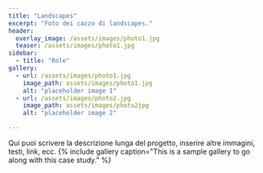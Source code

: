 ```yaml
---
title: "Landscapes"
excerpt: "Foto dei cazzo di landscapes."
header:
  overlay_image: /assets/images/photo1.jpg
  teaser: /assets/images/photo1.jpg
sidebar:
  - title: "Role"
gallery:
  - url: /assets/images/photo1.jpg
    image_path: assets/images/photo1.jpg
    alt: "placeholder image 1"
  - url: /assets/images/photo2.jpg
    image_path: assets/images/photo2jpg
    alt: "placeholder image 2"

---
```


Qui puoi scrivere la descrizione lunga del progetto, inserire altre immagini, testi, link, ecc.
 {% include gallery caption="This is a sample gallery to go along with this case study." %}
